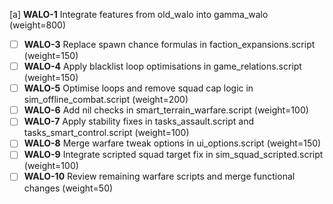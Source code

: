 [a] **WALO-1** Integrate features from old_walo into gamma_walo (weight=800)
  - [ ] **WALO-3** Replace spawn chance formulas in faction_expansions.script (weight=150)
  - [ ] **WALO-4** Apply blacklist loop optimisations in game_relations.script (weight=150)
  - [ ] **WALO-5** Optimise loops and remove squad cap logic in sim_offline_combat.script (weight=200)
  - [ ] **WALO-6** Add nil checks in smart_terrain_warfare.script (weight=100)
  - [ ] **WALO-7** Apply stability fixes in tasks_assault.script and tasks_smart_control.script (weight=100)
  - [ ] **WALO-8** Merge warfare tweak options in ui_options.script (weight=150)
  - [ ] **WALO-9** Integrate scripted squad target fix in sim_squad_scripted.script (weight=100)
  - [ ] **WALO-10** Review remaining warfare scripts and merge functional changes (weight=50)
